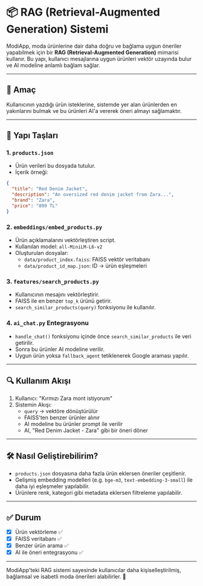 # 📦 RAG (Retrieval-Augmented Generation) Sistemi

ModiApp, moda ürünlerine dair daha doğru ve bağlama uygun öneriler yapabilmek için bir **RAG (Retrieval-Augmented Generation)** mimarisi kullanır. Bu yapı, kullanıcı mesajlarına uygun ürünleri vektör uzayında bulur ve AI modeline anlamlı bağlam sağlar.

---

## 🎯 Amaç
Kullanıcının yazdığı ürün isteklerine, sistemde yer alan ürünlerden en yakınlarını bulmak ve bu ürünleri AI'a vererek öneri almayı sağlamaktır.

---

## 🧱 Yapı Taşları

### 1. `products.json`
- Ürün verileri bu dosyada tutulur.
- İçerik örneği:
```json
{
  "title": "Red Denim Jacket",
  "description": "An oversized red denim jacket from Zara...",
  "brand": "Zara",
  "price": "899 TL"
}
```

### 2. `embeddings/embed_products.py`
- Ürün açıklamalarını vektörleştiren script.
- Kullanılan model: `all-MiniLM-L6-v2`
- Oluşturulan dosyalar:
  - `data/product_index.faiss`: FAISS vektör veritabanı
  - `data/product_id_map.json`: ID -> ürün eşleşmeleri

### 3. `features/search_products.py`
- Kullanıcının mesajını vektörleştirir.
- FAISS ile en benzer `top_k` ürünü getirir.
- `search_similar_products(query)` fonksiyonu ile kullanılır.

### 4. `ai_chat.py` Entegrasyonu
- `handle_chat()` fonksiyonu içinde önce `search_similar_products` ile veri getirilir.
- Sonra bu ürünler AI modeline verilir.
- Uygun ürün yoksa `fallback_agent` tetiklenerek Google araması yapılır.

---

## 🔍 Kullanım Akışı

1. Kullanıcı: "Kırmızı Zara mont istiyorum"
2. Sistemin Akışı:
   - `query` -> vektöre dönüştürülür
   - FAISS'ten benzer ürünler alınır
   - AI modeline bu ürünler prompt ile verilir
   - AI, "Red Denim Jacket - Zara" gibi bir öneri döner

---

## 🛠️ Nasıl Geliştirebilirim?
- `products.json` dosyasına daha fazla ürün eklersen öneriler çeşitlenir.
- Gelişmiş embedding modelleri (e.g. `bge-m3`, `text-embedding-3-small`) ile daha iyi eşleşmeler yapılabilir.
- Ürünlere renk, kategori gibi metadata eklersen filtreleme yapılabilir.

---

## ✅ Durum
- [x] Ürün vektörleme ✅
- [x] FAISS veritabanı ✅
- [x] Benzer ürün arama ✅
- [x] AI ile öneri entegrasyonu ✅

---

ModiApp'teki RAG sistemi sayesinde kullanıcılar daha kişiselleştirilmiş, bağlamsal ve isabetli moda önerileri alabilirler. 🎯

